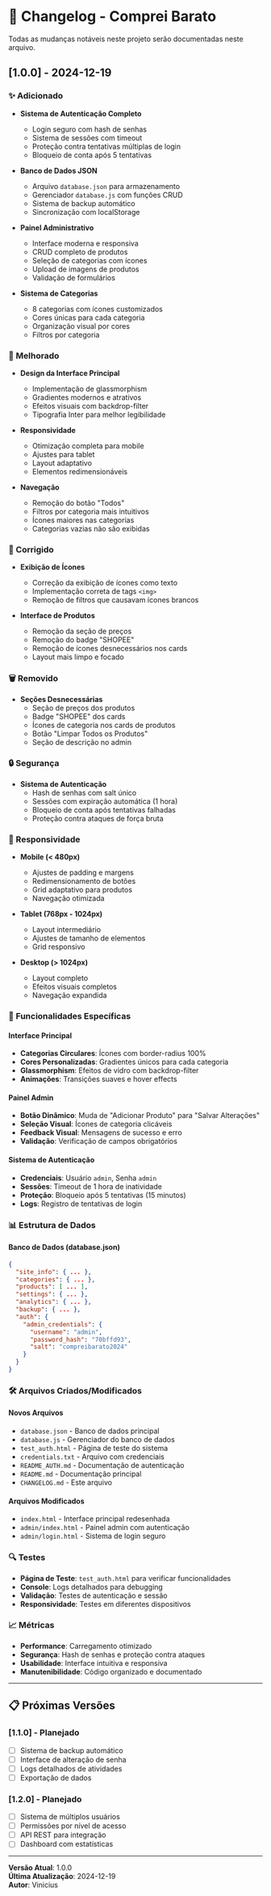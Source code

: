 # 📝 Changelog - Comprei Barato

Todas as mudanças notáveis neste projeto serão documentadas neste arquivo.

## [1.0.0] - 2024-12-19

### ✨ Adicionado
- **Sistema de Autenticação Completo**
  - Login seguro com hash de senhas
  - Sistema de sessões com timeout
  - Proteção contra tentativas múltiplas de login
  - Bloqueio de conta após 5 tentativas

- **Banco de Dados JSON**
  - Arquivo `database.json` para armazenamento
  - Gerenciador `database.js` com funções CRUD
  - Sistema de backup automático
  - Sincronização com localStorage

- **Painel Administrativo**
  - Interface moderna e responsiva
  - CRUD completo de produtos
  - Seleção de categorias com ícones
  - Upload de imagens de produtos
  - Validação de formulários

- **Sistema de Categorias**
  - 8 categorias com ícones customizados
  - Cores únicas para cada categoria
  - Organização visual por cores
  - Filtros por categoria

### 🎨 Melhorado
- **Design da Interface Principal**
  - Implementação de glassmorphism
  - Gradientes modernos e atrativos
  - Efeitos visuais com backdrop-filter
  - Tipografia Inter para melhor legibilidade

- **Responsividade**
  - Otimização completa para mobile
  - Ajustes para tablet
  - Layout adaptativo
  - Elementos redimensionáveis

- **Navegação**
  - Remoção do botão "Todos"
  - Filtros por categoria mais intuitivos
  - Ícones maiores nas categorias
  - Categorias vazias não são exibidas

### 🔧 Corrigido
- **Exibição de Ícones**
  - Correção da exibição de ícones como texto
  - Implementação correta de tags `<img>`
  - Remoção de filtros que causavam ícones brancos

- **Interface de Produtos**
  - Remoção da seção de preços
  - Remoção do badge "SHOPEE"
  - Remoção de ícones desnecessários nos cards
  - Layout mais limpo e focado

### 🗑️ Removido
- **Seções Desnecessárias**
  - Seção de preços dos produtos
  - Badge "SHOPEE" dos cards
  - Ícones de categoria nos cards de produtos
  - Botão "Limpar Todos os Produtos"
  - Seção de descrição no admin

### 🔒 Segurança
- **Sistema de Autenticação**
  - Hash de senhas com salt único
  - Sessões com expiração automática (1 hora)
  - Bloqueio de conta após tentativas falhadas
  - Proteção contra ataques de força bruta

### 📱 Responsividade
- **Mobile (< 480px)**
  - Ajustes de padding e margens
  - Redimensionamento de botões
  - Grid adaptativo para produtos
  - Navegação otimizada

- **Tablet (768px - 1024px)**
  - Layout intermediário
  - Ajustes de tamanho de elementos
  - Grid responsivo

- **Desktop (> 1024px)**
  - Layout completo
  - Efeitos visuais completos
  - Navegação expandida

### 🎯 Funcionalidades Específicas

#### Interface Principal
- **Categorias Circulares**: Ícones com border-radius 100%
- **Cores Personalizadas**: Gradientes únicos para cada categoria
- **Glassmorphism**: Efeitos de vidro com backdrop-filter
- **Animações**: Transições suaves e hover effects

#### Painel Admin
- **Botão Dinâmico**: Muda de "Adicionar Produto" para "Salvar Alterações"
- **Seleção Visual**: Ícones de categoria clicáveis
- **Feedback Visual**: Mensagens de sucesso e erro
- **Validação**: Verificação de campos obrigatórios

#### Sistema de Autenticação
- **Credenciais**: Usuário `admin`, Senha `admin`
- **Sessões**: Timeout de 1 hora de inatividade
- **Proteção**: Bloqueio após 5 tentativas (15 minutos)
- **Logs**: Registro de tentativas de login

### 📊 Estrutura de Dados

#### Banco de Dados (database.json)
```json
{
  "site_info": { ... },
  "categories": { ... },
  "products": [ ... ],
  "settings": { ... },
  "analytics": { ... },
  "backup": { ... },
  "auth": {
    "admin_credentials": {
      "username": "admin",
      "password_hash": "70bffd93",
      "salt": "compreibarato2024"
    }
  }
}
```

### 🛠️ Arquivos Criados/Modificados

#### Novos Arquivos
- `database.json` - Banco de dados principal
- `database.js` - Gerenciador do banco de dados
- `test_auth.html` - Página de teste do sistema
- `credentials.txt` - Arquivo com credenciais
- `README_AUTH.md` - Documentação de autenticação
- `README.md` - Documentação principal
- `CHANGELOG.md` - Este arquivo

#### Arquivos Modificados
- `index.html` - Interface principal redesenhada
- `admin/index.html` - Painel admin com autenticação
- `admin/login.html` - Sistema de login seguro

### 🔍 Testes
- **Página de Teste**: `test_auth.html` para verificar funcionalidades
- **Console**: Logs detalhados para debugging
- **Validação**: Testes de autenticação e sessão
- **Responsividade**: Testes em diferentes dispositivos

### 📈 Métricas
- **Performance**: Carregamento otimizado
- **Segurança**: Hash de senhas e proteção contra ataques
- **Usabilidade**: Interface intuitiva e responsiva
- **Manutenibilidade**: Código organizado e documentado

---

## 📋 Próximas Versões

### [1.1.0] - Planejado
- [ ] Sistema de backup automático
- [ ] Interface de alteração de senha
- [ ] Logs detalhados de atividades
- [ ] Exportação de dados

### [1.2.0] - Planejado
- [ ] Sistema de múltiplos usuários
- [ ] Permissões por nível de acesso
- [ ] API REST para integração
- [ ] Dashboard com estatísticas

---

**Versão Atual**: 1.0.0  
**Última Atualização**: 2024-12-19  
**Autor**: Vinicius
